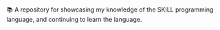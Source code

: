 📚️ A repository for showcasing my knowledge of the SKILL programming language, and continuing to learn the language.
